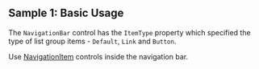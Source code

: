 ## Sample 1: Basic Usage

The `NavigationBar` control has the `ItemType` property which specified the type of list group items - `Default`, `Link` and `Button`.

Use [NavigationItem](/docs/controls/bootstrap4/NavigationItem/{branch}) controls inside the navigation bar.